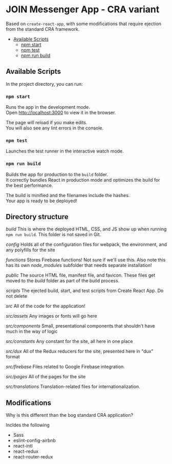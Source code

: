 # JOIN Messenger App - CRA variant

Based on `create-react-app`, with some modifications that require ejection from the standard CRA framework.

- [Available Scripts](#available-scripts)
  - [npm start](#npm-start)
  - [npm test](#npm-test)
  - [npm run build](#npm-run-build)

## Available Scripts

In the project directory, you can run:

### `npm start`

Runs the app in the development mode.<br>
Open [http://localhost:3000](http://localhost:3000) to view it in the browser.

The page will reload if you make edits.<br>
You will also see any lint errors in the console.

### `npm test`

Launches the test runner in the interactive watch mode.


### `npm run build`

Builds the app for production to the `build` folder.<br>
It correctly bundles React in production mode and optimizes the build for the best performance.

The build is minified and the filenames include the hashes.<br>
Your app is ready to be deployed!


## Directory structure
_build_ 
This is where the deployed HTML, CSS, and JS show up when running `npm run build`. This folder is not saved in Git.

_config_
Holds all of the configuration files for webpack, the environment, and any polyfills for the site

_functions_
Stores Firebase functions! Not sure if we'll use this. Also note this has its own _node_modules_ subfolder that needs separate installation!

_public_ 
The source HTML file, manifest file, and favicon. These files get moved to the _build_ folder as part of the build process.

_scripts_
The ejected build, start, and test scripts from Create React App. Do not delete

_src_
All of the code for the application!

_src/assets_
Any images or fonts will go here

_src/components_
Small, presentational components that shouldn't have much in the way of logic

_src/constants_
Any constant for the site, all here in one place

_src/dux_
All of the Redux reducers for the site, presented here in "dux" format

_src/firebase_
Files related to Google Firebase integration.

_src/pages_
All of the pages for the site

_src/translations_
Translation-related files for internationalization.


## Modifications

Why is this different than the bog standard CRA application?

Incldes the following
- Sass
- eslint-config-airbnb
- react-intl
- react-redux
- react-router-redux

